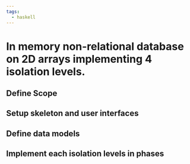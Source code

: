 ```yaml
---
tags:
  - haskell
---
```


# In memory non-relational database on 2D arrays implementing 4 isolation levels.

## Define Scope

## Setup skeleton and user interfaces

## Define data models

## Implement each isolation levels in phases
